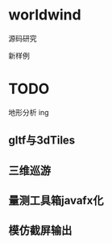 
# worldwind

源码研究


新样例

# TODO

地形分析 ing



## gltf与3dTiles


## 三维巡游

## 量测工具箱javafx化

## 模仿截屏输出



